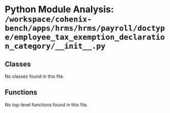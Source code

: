# Python Module Analysis: `/workspace/cohenix-bench/apps/hrms/hrms/payroll/doctype/employee_tax_exemption_declaration_category/__init__.py`

## Classes

No classes found in this file.


## Functions

No top-level functions found in this file.
